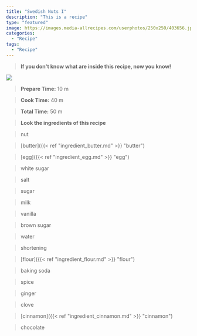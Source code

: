 ```yaml
---
title: "Swedish Nuts I"
description: "This is a recipe"
type: "featured"
image: https://images.media-allrecipes.com/userphotos/250x250/403656.jpg
categories: 
  - "Recipe"
tags: 
  - "Recipe"
---
```



>**If you don't know what are inside this recipe, now you know!**

![](../images/Recipes-Banner.jpg)
> **Prepare Time:** 10 m


> **Cook Time:** 40 m


> **Total Time:** 50 m

> **Look the ingredients of this recipe**

> nut

> [butter]({{< ref "ingredient_butter.md" >}} "butter")

> [egg]({{< ref "ingredient_egg.md" >}} "egg")

> white sugar

> salt

> sugar

> milk

> vanilla

> brown sugar

> water

> shortening

> [flour]({{< ref "ingredient_flour.md" >}} "flour")

> baking soda

> spice

> ginger

> clove

> [cinnamon]({{< ref "ingredient_cinnamon.md" >}} "cinnamon")

> chocolate

